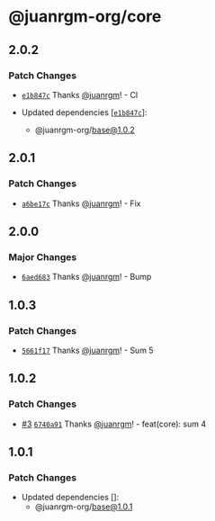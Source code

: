 # @juanrgm-org/core

## 2.0.2

### Patch Changes

- [`e1b847c`](https://github.com/juanrgm/changesets-demo/commit/e1b847cd0e0033b9ea4a0ce3c8d9faa5452ffd10) Thanks [@juanrgm](https://github.com/juanrgm)! - CI

- Updated dependencies [[`e1b847c`](https://github.com/juanrgm/changesets-demo/commit/e1b847cd0e0033b9ea4a0ce3c8d9faa5452ffd10)]:
  - @juanrgm-org/base@1.0.2

## 2.0.1

### Patch Changes

- [`a6be17c`](https://github.com/juanrgm/changesets-demo/commit/a6be17cbabb7af6d06ba666f3642d7b04bdaf555) Thanks [@juanrgm](https://github.com/juanrgm)! - Fix

## 2.0.0

### Major Changes

- [`6aed683`](https://github.com/juanrgm/changesets-demo/commit/6aed683e8e94abf8b25c7bbc7735ab164bdaf599) Thanks [@juanrgm](https://github.com/juanrgm)! - Bump

## 1.0.3

### Patch Changes

- [`5661f17`](https://github.com/juanrgm/changesets-demo/commit/5661f17a5a866e5a3ba392ff243511ccca3e5bd8) Thanks [@juanrgm](https://github.com/juanrgm)! - Sum 5

## 1.0.2

### Patch Changes

- [#3](https://github.com/juanrgm/changesets-demo/pull/3) [`6740a91`](https://github.com/juanrgm/changesets-demo/commit/6740a91639f2d18681177fa805fc2b33c27cac21) Thanks [@juanrgm](https://github.com/juanrgm)! - feat(core): sum 4

## 1.0.1

### Patch Changes

- Updated dependencies []:
  - @juanrgm-org/base@1.0.1
